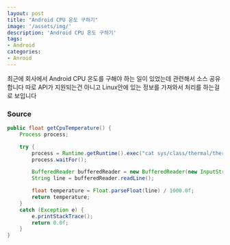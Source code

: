 ```yaml
---
layout: post
title: "Android CPU 온도 구하기"
image: '/assets/img/'
description: 'Android CPU 온도 구하기'
tags:
- Android
categories:
- Anroid
---
```


최근에 회사에서 Android CPU 온도를 구해야 하는 일이 있었는데 관련해서 소스 공유 합니다
따로 API가 지원되는건 아니고 Linux안에 있는 정보를 가져와서 처리를 하는걸로 보입니다

### Source

```java
public float getCpuTemperature() {
    Process process;

    try {
        process = Runtime.getRuntime().exec("cat sys/class/thermal/thermal_zone0/temp");
        process.waitFor();

        BufferedReader bufferedReader = new BufferedReader(new InputStreamReader(process.getInputStream()));
        String line = bufferedReader.readLine();

        float temperature = Float.parseFloat(line) / 1000.0f;
        return temperature;
    }
    catch (Exception e) {
        e.printStackTrace();
        return 0.0f;
    }
}

```